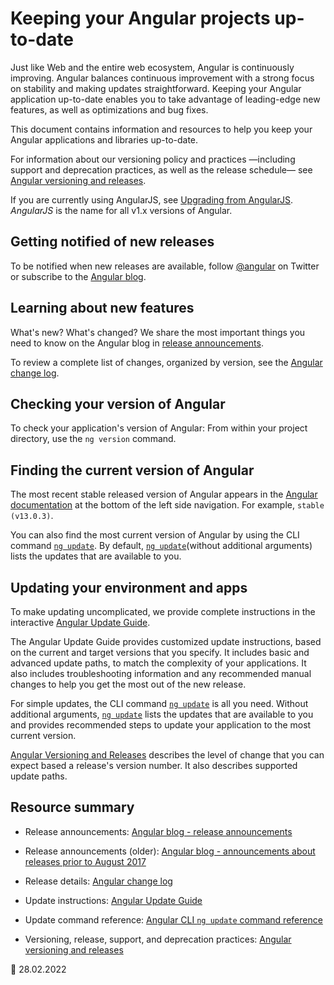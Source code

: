 # Keeping your Angular projects up-to-date

Just like Web and the entire web ecosystem, Angular is continuously improving.
Angular balances continuous improvement with a strong focus on stability and making updates straightforward.
Keeping your Angular application up-to-date enables you to take advantage of leading-edge new features, as well as optimizations and bug fixes.

This document contains information and resources to help you keep your Angular applications and libraries up-to-date.

For information about our versioning policy and practices &mdash;including support and deprecation practices, as well as the release schedule&mdash; see [Angular versioning and releases](guide/releases 'Angular versioning and releases').

<div class="alert is-helpful">

If you are currently using AngularJS, see [Upgrading from AngularJS](guide/upgrade 'Upgrading from Angular JS').
_AngularJS_ is the name for all v1.x versions of Angular.

</div>

<a id="announce"></a>

## Getting notified of new releases

To be notified when new releases are available, follow [@angular](https://twitter.com/angular '@angular on Twitter') on Twitter or subscribe to the [Angular blog](https://blog.angular.io 'Angular blog').

<a id="learn"></a>

## Learning about new features

What's new? What's changed? We share the most important things you need to know on the Angular blog in [release announcements](https://blog.angular.io/tagged/release%20notes 'Angular blog - release announcements').

To review a complete list of changes, organized by version, see the [Angular change log](https://github.com/angular/angular/blob/main/CHANGELOG.md 'Angular change log').

<a id="checking-version-app"></a>

## Checking your version of Angular

To check your application's version of Angular: From within your project directory, use the `ng version` command.

<a id="checking-version-angular"></a>

## Finding the current version of Angular

The most recent stable released version of Angular appears in the [Angular documentation](docs 'Angular documentation') at the bottom of the left side navigation.
For example, `stable (v13.0.3)`.

You can also find the most current version of Angular by using the CLI command [`ng update`](cli/update).
By default, [`ng update`](cli/update)(without additional arguments) lists the updates that are available to you.

<a id="updating"></a>

## Updating your environment and apps

To make updating uncomplicated, we provide complete instructions in the interactive [Angular Update Guide](https://update.angular.io/ 'Angular Update Guide').

The Angular Update Guide provides customized update instructions, based on the current and target versions that you specify.
It includes basic and advanced update paths, to match the complexity of your applications.
It also includes troubleshooting information and any recommended manual changes to help you get the most out of the new release.

For simple updates, the CLI command [`ng update`](cli/update) is all you need.
Without additional arguments, [`ng update`](cli/update) lists the updates that are available to you and provides recommended steps to update your application to the most current version.

[Angular Versioning and Releases](guide/releases#versioning 'Angular Release Practices, Versioning') describes the level of change that you can expect based a release's version number.
It also describes supported update paths.

<a id="resources"></a>

## Resource summary

-   Release announcements:
    [Angular blog - release announcements](https://blog.angular.io/tagged/release%20notes 'Angular blog announcements about recent releases')

-   Release announcements \(older\):
    [Angular blog - announcements about releases prior to August 2017](https://blog.angularjs.org/search?q=available&by-date=true 'Angular blog announcements about releases prior to August 2017')

-   Release details:
    [Angular change log](https://github.com/angular/angular/blob/main/CHANGELOG.md 'Angular change log')

-   Update instructions:
    [Angular Update Guide](https://update.angular.io/ 'Angular Update Guide')

-   Update command reference:
    [Angular CLI `ng update` command reference](cli/update)

-   Versioning, release, support, and deprecation practices:
    [Angular versioning and releases](guide/releases 'Angular versioning and releases')

<!-- links -->

<!-- external links -->

<!-- end links -->

:date: 28.02.2022
